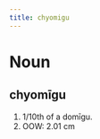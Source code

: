```yaml
---
title: chyomigu
---
```


Noun
================================

chyomīgu
----------------

1. 1/10th of a domīgu.
2. OOW: 2.01 cm
